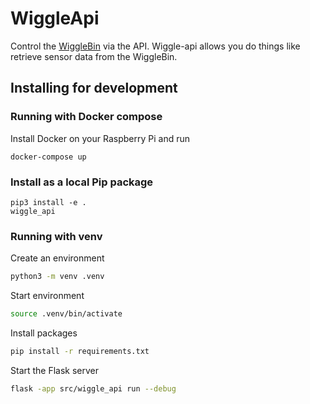 # WiggleApi

Control the [WiggleBin](https://github.com/wiggle-bin/wiggle-bin) via the API. Wiggle-api allows you do things like retrieve sensor data from the WiggleBin.

## Installing for development

### Running with Docker compose

Install Docker on your Raspberry Pi and run

```
docker-compose up
```

### Install as a local Pip package

```
pip3 install -e .
wiggle_api
```

### Running with venv

Create an environment

```bash
python3 -m venv .venv
```

Start environment

```bash
source .venv/bin/activate
```

Install packages

```bash
pip install -r requirements.txt
```

Start the Flask server

```bash
flask -app src/wiggle_api run --debug
```